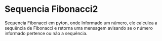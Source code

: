 # Sequencia Fibonacci2
Sequencia Fibonacci em pyton, onde Informado um número, ele calculea a sequência de Fibonacci e retorna uma mensagem avisando se o número informado pertence ou não a sequência.
